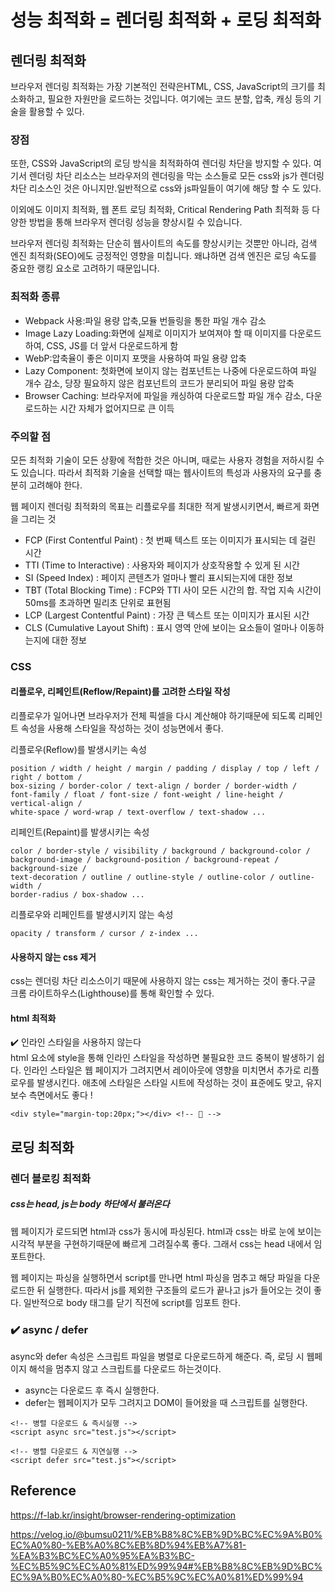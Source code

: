 # 성능 최적화 = 렌더링 최적화 + 로딩 최적화

## 렌더링 최적화

브라우저 렌더링 최적화는 가장 기본적인 전략은HTML, CSS, JavaScript의 크기를 최소화하고, 필요한 자원만을 로드하는 것입니다. 여기에는 코드 분할, 압축, 캐싱 등의 기술을 활용할 수 있다.

### 장점

또한, CSS와 JavaScript의 로딩 방식을 최적화하여 렌더링 차단을 방지할 수 있다. 여기서
렌더링 차단 리소스는 브라우저의 렌더링을 막는 소스들로 모든 css와 js가 렌더링 차단 리소스인 것은 아니지만.일반적으로 css와 js파일들이 여기에 해당 할 수 도 있다.

이외에도 이미지 최적화, 웹 폰트 로딩 최적화, Critical Rendering Path 최적화 등 다양한 방법을 통해 브라우저 렌더링 성능을 향상시킬 수 있습니다.

브라우저 렌더링 최적화는 단순히 웹사이트의 속도를 향상시키는 것뿐만 아니라, 검색 엔진 최적화(SEO)에도 긍정적인 영향을 미칩니다. 왜냐하면 검색 엔진은 로딩 속도를 중요한 랭킹 요소로 고려하기 때문입니다.

### 최적화 종류

- Webpack 사용:파일 용량 압축,모듈 번들링을 통한 파일 개수 감소
- Image Lazy Loading:화면에 실제로 이미지가 보여져야 할 때 이미지를 다운로드하여, CSS, JS를 더 앞서 다운로드하게 함
- WebP:압축율이 좋은 이미지 포맷을 사용하여 파일 용량 압축
- Lazy Component: 첫화면에 보이지 않는 컴포넌트는 나중에 다운로드하여 파일 개수 감소,
  당장 필요하지 않은 컴포넌트의 코드가 분리되어 파일 용량 압축
- Browser Caching: 브라우저에 파일을 캐싱하여 다운로드할 파일 개수 감소,
  다운로드하는 시간 자체가 없어지므로 큰 이득

### 주의할 점

모든 최적화 기술이 모든 상황에 적합한 것은 아니며, 때로는 사용자 경험을 저하시킬 수도 있습니다. 따라서 최적화 기술을 선택할 때는 웹사이트의 특성과 사용자의 요구를 충분히 고려해야 한다.

웹 페이지 렌더링 최적화의 목표는 리플로우를 최대한 적게 발생시키면서, 빠르게 화면을 그리는 것

- FCP (First Contentful Paint) : 첫 번째 텍스트 또는 이미지가 표시되는 데 걸린 시간
- TTI (Time to Interactive) : 사용자와 페이지가 상호작용할 수 있게 된 시간
- SI (Speed Index) : 페이지 콘텐츠가 얼마나 빨리 표시되는지에 대한 정보
- TBT (Total Blocking Time) : FCP와 TTI 사이 모든 시간의 합. 작업 지속 시간이 50ms를 초과하면 밀리초 단위로 표현됨
- LCP (Largest Contentful Paint) : 가장 큰 텍스트 또는 이미지가 표시된 시간
- CLS (Cumulative Layout Shift) : 표시 영역 안에 보이는 요소들이 얼마나 이동하는지에 대한 정보

### CSS

#### 리플로우, 리페인트(Reflow/Repaint)를 고려한 스타일 작성

리플로우가 일어나면 브라우저가 전체 픽셀을 다시 계산해야 하기때문에 되도록 리페인트 속성을 사용해 스타일을 작성하는 것이 성능면에서 좋다.

리플로우(Reflow)를 발생시키는 속성

```
position / width / height / margin / padding / display / top / left / right / bottom /
box-sizing / border-color / text-align / border / border-width /
font-family / float / font-size / font-weight / line-height / vertical-align /
white-space / word-wrap / text-overflow / text-shadow ...
```

리페인트(Repaint)를 발생시키는 속성

```
color / border-style / visibility / background / background-color /
background-image / background-position / background-repeat / background-size /
text-decoration / outline / outline-style / outline-color / outline-width /
border-radius / box-shadow ...
```

리플로우와 리페인트를 발생시키지 않는 속성

```
opacity / transform / cursor / z-index ...
```

#### 사용하지 않는 css 제거

css는 렌더링 차단 리소스이기 때문에 사용하지 않는 css는 제거하는 것이 좋다.구글 크롬 라이트하우스(Lighthouse)를 통해 확인할 수 있다.

#### html 최적화

✔️ 인라인 스타일을 사용하지 않는다  
html 요소에 style을 통해 인라인 스타일을 작성하면 불필요한 코드 중복이 발생하기 쉽다.
인라인 스타일은 웹 페이지가 그려지면서 레이아웃에 영향을 미치면서 추가로 리플로우를 발생시킨다.
애초에 스타일은 스타일 시트에 작성하는 것이 표준에도 맞고, 유지보수 측면에서도 좋다 !

```
<div style="margin-top:20px;"></div> <!-- 🔺 -->
```

## 로딩 최적화

### 렌더 블로킹 최적화

##### css는 head, js는 body 하단에서 불러온다

웹 페이지가 로드되면 html과 css가 동시에 파싱된다. html과 css는 바로 눈에 보이는 시각적 부분을 구현하기때문에 빠르게 그려질수록 좋다. 그래서 css는 head 내에서 임포트한다.

웹 페이지는 파싱을 실행하면서 script를 만나면 html 파싱을 멈추고 해당 파일을 다운로드한 뒤 실행한다. 따라서 js를 제외한 구조들의 로드가 끝나고 js가 들어오는 것이 좋다. 일반적으로 body 태그를 닫기 직전에 script를 임포트 한다.

### ✔️ async / defer

async와 defer 속성은 스크립트 파일을 병렬로 다운로드하게 해준다. 즉, 로딩 시 웹페이지 해석을 멈추지 않고 스크립트를 다운로드 하는것이다.

- async는 다운로드 후 즉시 실행한다.
- defer는 웹페이지가 모두 그려지고 DOM이 들어왔을 때 스크립트를 실행한다.

```
<!-- 병렬 다운로드 & 즉시실행 -->
<script async src="test.js"></script>

<!-- 병렬 다운로드 & 지연실행 -->
<script defer src="test.js"></script>
```

## Reference

https://f-lab.kr/insight/browser-rendering-optimization

https://velog.io/@bumsu0211/%EB%B8%8C%EB%9D%BC%EC%9A%B0%EC%A0%80-%EB%A0%8C%EB%8D%94%EB%A7%81-%EA%B3%BC%EC%A0%95%EA%B3%BC-%EC%B5%9C%EC%A0%81%ED%99%94#%EB%B8%8C%EB%9D%BC%EC%9A%B0%EC%A0%80-%EC%B5%9C%EC%A0%81%ED%99%94
